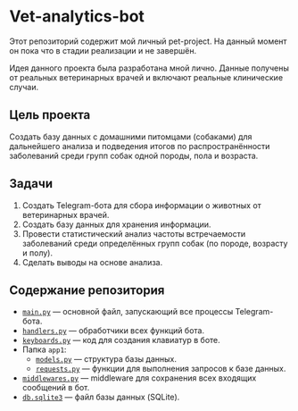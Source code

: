 # Vet-analytics-bot

Этот репозиторий содержит мой личный pet-project. На данный момент он пока что в стадии реализации и не завершён.

Идея данного проекта была разработана мной лично. Данные получены от реальных ветеринарных врачей и включают реальные клинические случаи.

## Цель проекта
Создать базу данных с домашними питомцами (собаками) для дальнейшего анализа и подведения итогов по распространённости заболеваний среди групп собак одной породы, пола и возраста.

## Задачи
1. Создать Telegram-бота для сбора информации о животных от ветеринарных врачей.
2. Создать базу данных для хранения информации.
3. Провести статистический анализ частоты встречаемости заболеваний среди определённых групп собак (по породе, возрасту и полу).
4. Сделать выводы на основе анализа.

## Содержание репозитория
- [`main.py`](https://github.com/Konvet/Vet-analytics-bot/blob/main/main.py) — основной файл, запускающий все процессы Telegram-бота.
- [`handlers.py`](https://github.com/Konvet/Vet-analytics-bot/blob/main/handlers.py) — обработчики всех функций бота.
- [`keyboards.py`](https://github.com/Konvet/Vet-analytics-bot/blob/main/keyboards.py) — код для создания клавиатур в боте.
- Папка `app1`:
  - [`models.py`](https://github.com/Konvet/Vet-analytics-bot/blob/main/app1/database/models.py) — структура базы данных.
  - [`requests.py`](https://github.com/Konvet/Vet-analytics-bot/blob/main/app1/database/requests.py) — функции для выполнения запросов к базе данных.
- [`middlewares.py`](https://github.com/Konvet/Vet-analytics-bot/blob/main/middlewares.py) — middleware для сохранения всех входящих сообщений в бот.
- [`db.sqlite3`](https://github.com/Konvet/Vet-analytics-bot/blob/main/db.sqlite3) — файл базы данных (SQLite).
